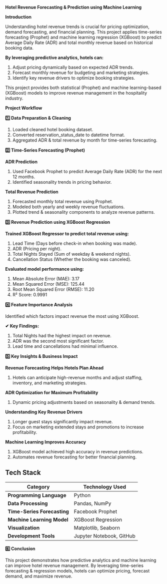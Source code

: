 **Hotel Revenue Forecasting & Prediction using Machine Learning**

**Introduction**

Understanding hotel revenue trends is crucial for pricing optimization, demand forecasting, and financial planning. This project applies time-series forecasting (Prophet) and machine learning regression (XGBoost) to predict Average Daily Rate (ADR) and total monthly revenue based on historical booking data.

**By leveraging predictive analytics, hotels can:**

1. Adjust pricing dynamically based on expected ADR trends.
2. Forecast monthly revenue for budgeting and marketing strategies.
3. Identify key revenue drivers to optimize booking strategies.
   
This project provides both statistical (Prophet) and machine learning-based (XGBoost) models to improve revenue management in the hospitality industry.

**Project Workflow**

**1️⃣ Data Preparation & Cleaning**

1. Loaded cleaned hotel booking dataset.
2. Converted reservation_status_date to datetime format.
3. Aggregated ADR & total revenue by month for time-series forecasting.

**2️⃣ Time-Series Forecasting (Prophet)**

**ADR Prediction**
1. Used Facebook Prophet to predict Average Daily Rate (ADR) for the next 12 months.
2. Identified seasonality trends in pricing behavior.

**Total Revenue Prediction**

1. Forecasted monthly total revenue using Prophet.
2. Modeled both yearly and weekly revenue fluctuations.
3. Plotted trend & seasonality components to analyze revenue patterns.

**3️⃣ Revenue Prediction using XGBoost Regression**

**Trained XGBoost Regressor to predict total revenue using:**

1. Lead Time (Days before check-in when booking was made).
2. ADR (Pricing per night).
3. Total Nights Stayed (Sum of weekday & weekend nights).
4. Cancellation Status (Whether the booking was canceled).

**Evaluated model performance using:**

1. Mean Absolute Error (MAE): 3.17
2. Mean Squared Error (MSE): 125.44
3. Root Mean Squared Error (RMSE): 11.20
4. R² Score: 0.9991

**4️⃣ Feature Importance Analysis**

Identified which factors impact revenue the most using XGBoost.

**✔ Key Findings:**

1. Total Nights had the highest impact on revenue.
2. ADR was the second most significant factor.
3. Lead time and cancellations had minimal influence.

**5️⃣ Key Insights & Business Impact**

**Revenue Forecasting Helps Hotels Plan Ahead**
1. Hotels can anticipate high-revenue months and adjust staffing, inventory, and marketing strategies.

**ADR Optimization for Maximum Profitability**
1. Dynamic pricing adjustments based on seasonality & demand trends.
   
**Understanding Key Revenue Drivers**
1. Longer guest stays significantly impact revenue.
2. Focus on marketing extended stays and promotions to increase profitability.

**Machine Learning Improves Accuracy**
1. XGBoost model achieved high accuracy in revenue predictions.
2. Automates revenue forecasting for better financial planning.

## Tech Stack

| **Category**              | **Technology Used**       |
|---------------------------|--------------------------|
| **Programming Language**  | Python                 |
| **Data Processing**       | Pandas, NumPy            |
| **Time-Series Forecasting** | Facebook Prophet     |
| **Machine Learning Model** | XGBoost Regression    |
| **Visualization**         | Matplotlib, Seaborn      |
| **Development Tools**     | Jupyter Notebook, GitHub |


**6️⃣ Conclusion**

This project demonstrates how predictive analytics and machine learning can improve hotel revenue management. By leveraging time-series forecasting & regression models, hotels can optimize pricing, forecast demand, and maximize revenue.
